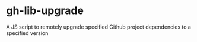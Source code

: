 # gh-lib-upgrade

A JS script to remotely upgrade specified Github project dependencies to a specified version
